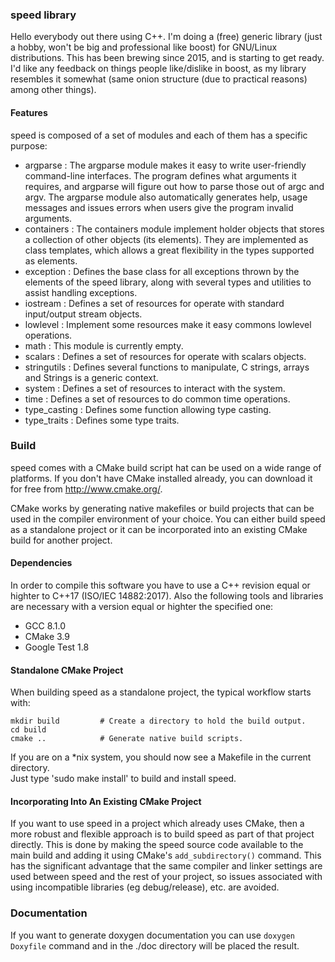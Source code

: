 ### speed library ###

Hello everybody out there using C++.
I'm doing a (free) generic library (just a hobby, won't be big and professional like boost) for 
GNU/Linux distributions. This has been brewing since 2015, and is starting to get ready. I'd like 
any feedback on things people like/dislike in boost, as my library resembles it somewhat (same onion 
structure (due to practical reasons) among other things).  

#### Features ####

speed is composed of a set of modules and each of them has a specific purpose:

- argparse : The argparse module makes it easy to write user-friendly command-line interfaces. The program defines what arguments it requires, and argparse will figure out how to parse those out of argc and argv. The argparse module also automatically generates help, usage messages and issues errors when users give the program invalid arguments.
- containers : The containers module implement holder objects that stores a collection of other objects (its elements). They are implemented as class templates, which allows a great flexibility in the types supported as elements.
- exception : Defines the base class for all exceptions thrown by the elements of the speed library, along with several types and utilities to assist handling exceptions.
- iostream : Defines a set of resources for operate with standard input/output stream objects.
- lowlevel : Implement some resources make it easy commons lowlevel operations.
- math : This module is currently empty.
- scalars : Defines a set of resources for operate with scalars objects.
- stringutils : Defines several functions to manipulate, C strings, arrays and Strings is a generic context.
- system : Defines a set of resources to interact with the system.
- time : Defines a set of resources to do common time operations.
- type_casting : Defines some function allowing type casting.
- type_traits : Defines some type traits.

### Build ###

speed comes with a CMake build script hat can be used on a wide range of platforms.
If you don't have CMake installed already, you can download it for free from 
<http://www.cmake.org/>.

CMake works by generating native makefiles or build projects that can be used in the compiler 
environment of your choice. You can either build speed as a standalone project or it can be 
incorporated into an existing CMake build for another project.

#### Dependencies ####

In order to compile this software you have to use a C++ revision equal or highter to C++17 
(ISO/IEC 14882:2017). Also the following tools and libraries are necessary with a version equal or 
highter the specified one:
- GCC 8.1.0
- CMake 3.9
- Google Test 1.8

#### Standalone CMake Project ####

When building speed as a standalone project, the typical workflow starts with:

    mkdir build         # Create a directory to hold the build output.
    cd build
    cmake ..            # Generate native build scripts.

If you are on a \*nix system, you should now see a Makefile in the current directory.  
Just type 'sudo make install' to build and install speed.

#### Incorporating Into An Existing CMake Project ####

If you want to use speed in a project which already uses CMake, then a more robust and flexible 
approach is to build speed as part of that project directly. 
This is done by making the speed source code available to the main build and adding it using 
CMake's `add_subdirectory()` command. 
This has the significant advantage that the same compiler and linker settings are used between 
speed and the rest of your project, so issues associated with using incompatible libraries 
(eg debug/release), etc. are avoided.

### Documentation ###

If you want to generate doxygen documentation you can use `doxygen Doxyfile` command and in the 
./doc directory will be placed the result.
